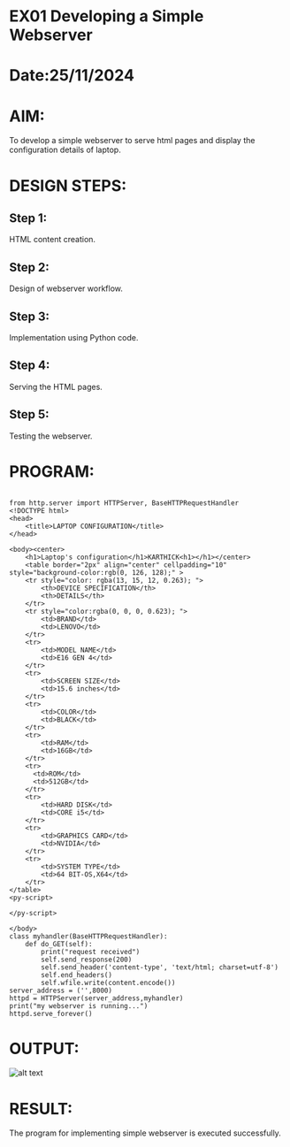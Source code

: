 # EX01 Developing a Simple Webserver

# Date:25/11/2024
# AIM:
To develop a simple webserver to serve html pages and display the configuration details of laptop.

# DESIGN STEPS:
## Step 1:
HTML content creation.

## Step 2:
Design of webserver workflow.

## Step 3:
Implementation using Python code.

## Step 4:
Serving the HTML pages.

## Step 5:
Testing the webserver.

# PROGRAM:
```

from http.server import HTTPServer, BaseHTTPRequestHandler
<!DOCTYPE html>
<head>
    <title>LAPTOP CONFIGURATION</title>
</head>

<body><center>
    <h1>Laptop's configuration</h1>KARTHICK<h1></h1></center>
    <table border="2px" align="center" cellpadding="10" style="background-color:rgb(0, 126, 128);" >
    <tr style="color: rgba(13, 15, 12, 0.263); ">
        <th>DEVICE SPECIFICATION</th>
        <th>DETAILS</th>
    </tr>
    <tr style="color:rgba(0, 0, 0, 0.623); ">
        <td>BRAND</td>
        <td>LENOVO</td>
    </tr>
    <tr>
        <td>MODEL NAME</td>
        <td>E16 GEN 4</td>
    </tr>
    <tr>
        <td>SCREEN SIZE</td>
        <td>15.6 inches</td>
    </tr>
    <tr>
        <td>COLOR</td>
        <td>BLACK</td>
    </tr>
    <tr>
        <td>RAM</td>
        <td>16GB</td>
    </tr>
    <tr>
      <td>ROM</td>
      <td>512GB</td>
    </tr>
    <tr>
        <td>HARD DISK</td>
        <td>CORE i5</td>
    </tr>
    <tr>
        <td>GRAPHICS CARD</td>
        <td>NVIDIA</td>
    </tr>
    <tr>
        <td>SYSTEM TYPE</td>
        <td>64 BIT-OS,X64</td>
    </tr>
</table>
<py-script>
 
</py-script>

</body> 
class myhandler(BaseHTTPRequestHandler):
    def do_GET(self):
        print("request received")
        self.send_response(200)
        self.send_header('content-type', 'text/html; charset=utf-8')
        self.end_headers()
        self.wfile.write(content.encode())
server_address = ('',8000)
httpd = HTTPServer(server_address,myhandler)
print("my webserver is running...")
httpd.serve_forever()

```


# OUTPUT:
![alt text](<Screenshot 2024-11-25 051306.png>)

# RESULT:
The program for implementing simple webserver is executed successfully.